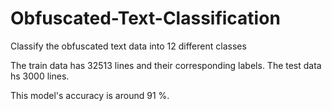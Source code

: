 # Obfuscated-Text-Classification
Classify the obfuscated text data into 12 different classes

The train data has 32513 lines and their corresponding labels.
The test data hs 3000 lines.

This model's accuracy is around 91 %.
